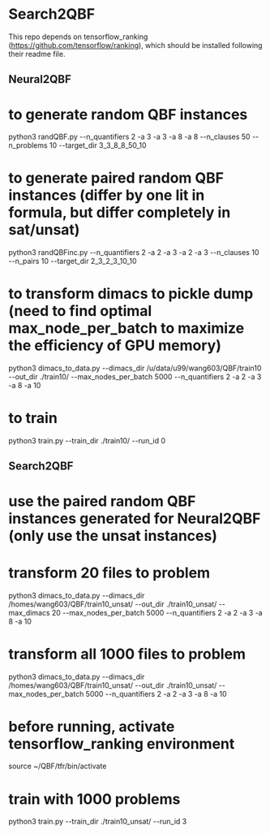 # Search2QBF

This repo depends on tensorflow_ranking (https://github.com/tensorflow/ranking), which should be installed following their readme file.

## Neural2QBF
# to generate random QBF instances
python3 randQBF.py --n_quantifiers 2 -a 3 -a 3 -a 8 -a 8 --n_clauses 50 --n_problems 10 --target_dir 3_3_8_8_50_10

# to generate paired random QBF instances (differ by one lit in formula, but differ completely in sat/unsat)
python3 randQBFinc.py --n_quantifiers 2 -a 2 -a 3 -a 2 -a 3 --n_clauses 10 --n_pairs 10 --target_dir 2_3_2_3_10_10 

# to transform dimacs to pickle dump (need to find optimal max_node_per_batch to maximize the efficiency of GPU memory)
python3 dimacs_to_data.py --dimacs_dir /u/data/u99/wang603/QBF/train10 --out_dir ./train10/ --max_nodes_per_batch 5000 --n_quantifiers 2 -a 2 -a 3 -a 8 -a 10

# to train
python3 train.py --train_dir ./train10/ --run_id 0 


## Search2QBF
# use the paired random QBF instances generated for Neural2QBF (only use the unsat instances)
# transform 20 files to problem 
python3 dimacs_to_data.py --dimacs_dir /homes/wang603/QBF/train10_unsat/ --out_dir ./train10_unsat/ --max_dimacs 20 --max_nodes_per_batch 5000 --n_quantifiers 2 -a 2 -a 3 -a 8 -a 10

# transform all 1000 files to problem
python3 dimacs_to_data.py --dimacs_dir /homes/wang603/QBF/train10_unsat/ --out_dir ./train10_unsat/ --max_nodes_per_batch 5000 --n_quantifiers 2 -a 2 -a 3 -a 8 -a 10

# before running, activate tensorflow_ranking environment
source ~/QBF/tfr/bin/activate

# train with 1000 problems
python3 train.py --train_dir ./train10_unsat/ --run_id 3
